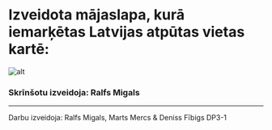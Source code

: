 # Izveidota mājaslapa, kurā iemarķētas Latvijas atpūtas vietas kartē:

![alt](../WEB%20map/the%20answer/Karte.PNG)
### Skrīnšotu izveidoja: Ralfs Migals
---
Darbu izveidoja: Ralfs Migals, Marts Mercs & Deniss Fībigs DP3-1
